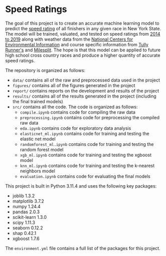 # Speed Ratings

The goal of this project is to create an accurate machine learning model to
predict the [speed rating](https://tullyrunners.com/Data/Articles/SpeedRatingInfo.htm) of all finishers in any given race in New York State. The model will be trained, valuated, and tested on speed ratings from [2014 to 2019](https://tullyrunners.com/database.htm) along with weather data from the [National Centers for Environmental Information](https://www.ncdc.noaa.gov/cdo-web/search?datasetid=GHCND) and course specific information from [Tully Runner's](https://tullyrunners.com/) and [Milesplit](https://www.milesplit.com/). The hope is that this model can be applied to future high school cross country races and produce a higher quantity of accurate speed ratings.

The repository is organized as follows:

- `data/` contains all of the raw and preprocessed data used in the project
- `figures/` contains all of the figures generated in the project
- `report/` contains reports on the development and results of the project
- `results/` contains all of the results generated in the project (including the final trained models)
- `src/` contains all the code. The code is organized as follows:
  - `compile.ipynb` contains code for compiling the raw data
  - `preprocessing.ipynb` contains code for preprocessing the compiled raw data
  - `eda.ipynb` contains code for exploratory data analysis
  - `elasticnet_ml.ipynb` contains code for training and testing the elastic net model
  - `randomforest_ml.ipynb` contains code for training and testing the random forest model
  - `xgb_ml.ipynb` contains code for training and testing the xgboost model
  - `knn_ml.ipynb` contains code for training and testing the k-nearest neighbors model
  - `evaluation.ipynb` contains code for evaluating the final models

This project is built in Python 3.11.4 and uses the following key packages:

- joblib 1.3.2
- matplotlib 3.7.2
- numpy 1.24.4
- pandas 2.0.3
- scikit-learn 1.3.0
- scipy 1.11.3
- seaborn 0.12.2
- shap 0.42.1
- xgboost 1.7.6

The `environment.yml` file contains a full list of the packages for this project.
